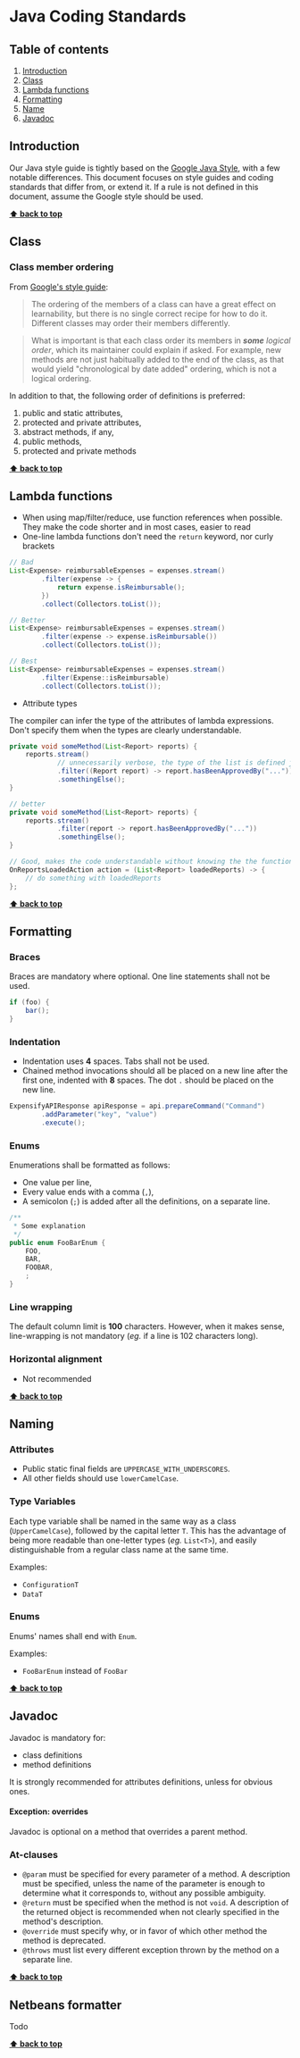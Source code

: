 # Java Coding Standards

## Table of contents

1. [Introduction](#introduction)
2. [Class](#class)
3. [Lambda functions](#lambda-functions)
4. [Formatting](#formatting)
5. [Name](#naming)
6. [Javadoc](#javadoc)
 
## Introduction

Our Java style guide is tightly based on the [Google Java Style](https://google-styleguide.googlecode.com/svn/trunk/javaguide.html), with a few notable differences. This document focuses on style guides and coding standards that differ from, or extend it. If a rule is not defined in this document, assume the Google style should be used.

**[⬆ back to top](#table-of-contents)**

## Class

### Class member ordering

From [Google's style guide](https://google-styleguide.googlecode.com/svn/trunk/javaguide.html#s3.4.2-class-member-ordering):
> The ordering of the members of a class can have a great effect on learnability, but there is no single correct recipe for how to do it. Different classes may order their members differently.

> What is important is that each class order its members in ___some___ _logical order_, which its maintainer could explain if asked. For example, new methods are not just habitually added to the end of the class, as that would yield "chronological by date added" ordering, which is not a logical ordering.

In addition to that, the following order of definitions is preferred:

1. public and static attributes,
2. protected and private attributes,
3. abstract methods, if any,
4. public methods,
5. protected and private methods

**[⬆ back to top](#table-of-contents)**

## Lambda functions

- When using map/filter/reduce, use function references when possible. They make the code shorter and in most cases, easier to read
- One-line lambda functions don't need the `return` keyword, nor curly brackets

```java
// Bad
List<Expense> reimbursableExpenses = expenses.stream()
        .filter(expense -> {
            return expense.isReimbursable();
        })
        .collect(Collectors.toList());

// Better
List<Expense> reimbursableExpenses = expenses.stream()
        .filter(expense -> expense.isReimbursable())
        .collect(Collectors.toList());

// Best
List<Expense> reimbursableExpenses = expenses.stream()
        .filter(Expense::isReimbursable)
        .collect(Collectors.toList());

```

- Attribute types

The compiler can infer the type of the attributes of lambda expressions. Don't specify them when the types are clearly understandable. 

```java
private void someMethod(List<Report> reports) {
    reports.stream()
            // unnecessarily verbose, the type of the list is defined just above in the signature
            .filter((Report report) -> report.hasBeenApprovedBy("..."))
            .somethingElse();
}

// better
private void someMethod(List<Report> reports) {
    reports.stream()
            .filter(report -> report.hasBeenApprovedBy("..."))
            .somethingElse();
}

// Good, makes the code understandable without knowing the the functional interface OnReportsLoadedAction
OnReportsLoadedAction action = (List<Report> loadedReports) -> {
    // do something with loadedReports
};

```
**[⬆ back to top](#table-of-contents)**

## Formatting

### Braces

Braces are mandatory where optional. One line statements shall not be used.

```java
if (foo) {
    bar();
}
```

### Indentation

- Indentation uses __4__ spaces. Tabs shall not be used.
- Chained method invocations should all be placed on a new line after the first one, indented with __8__ spaces. The dot `.` should be placed on the new line.

```java
ExpensifyAPIResponse apiResponse = api.prepareCommand("Command")
        .addParameter("key", "value")
        .execute();
```

### Enums

Enumerations shall be formatted as follows:

* One value per line,
* Every value ends with a comma (`,`),
* A semicolon (`;`) is added after all the definitions, on a separate line.

```java
/**
 * Some explanation
 */
public enum FooBarEnum {
    FOO,
    BAR,
    FOOBAR,
    ;
}
```

### Line wrapping

The default column limit is __100__ characters. However, when it makes sense, line-wrapping is not mandatory (_eg._ if a line is 102 characters long).

### Horizontal alignment
- Not recommended

**[⬆ back to top](#table-of-contents)**

## Naming

### Attributes

- Public static final fields are `UPPERCASE_WITH_UNDERSCORES`.
- All other fields should use `lowerCamelCase`.

### Type Variables

Each type variable shall be named in the same way as a class (`UpperCamelCase`), followed by the capital letter  `T`. This has the advantage of being more readable than one-letter types (_eg._ `List<T>`), and easily distinguishable from a regular class name at the same time.

Examples:

* `ConfigurationT`
* `DataT`

### Enums

Enums' names shall end with `Enum`.

Examples:

* `FooBarEnum` instead of `FooBar`

**[⬆ back to top](#table-of-contents)**

## Javadoc

Javadoc is mandatory for:

- class definitions
- method definitions

It is strongly recommended for attributes definitions, unless for obvious ones.

#### Exception: overrides
Javadoc is optional on a method that overrides a parent method.

### At-clauses

- `@param` must be specified for every parameter of a method. A description must be specified, unless the name of the parameter is enough to determine what it corresponds to, without any possible ambiguity.
- `@return` must be specified when the method is not `void`. A description of the returned object is recommended when not clearly specified in the method's description.
- `@override` must specify why, or in favor of which other method the method is deprecated.
- `@throws` must list every different exception thrown by the method on a separate line.

**[⬆ back to top](#table-of-contents)**

## Netbeans formatter

Todo

**[⬆ back to top](#table-of-contents)**
